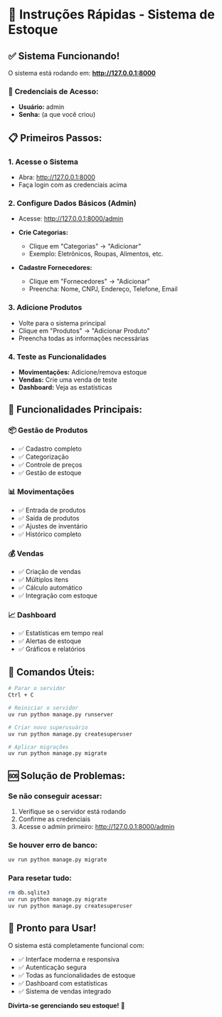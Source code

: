 # 🚀 Instruções Rápidas - Sistema de Estoque

## ✅ Sistema Funcionando!

O sistema está rodando em: **http://127.0.0.1:8000**

### 🔑 **Credenciais de Acesso:**
- **Usuário:** admin
- **Senha:** (a que você criou)

## 📋 **Primeiros Passos:**

### 1. **Acesse o Sistema**
- Abra: http://127.0.0.1:8000
- Faça login com as credenciais acima

### 2. **Configure Dados Básicos (Admin)**
- Acesse: http://127.0.0.1:8000/admin
- **Crie Categorias:**
  - Clique em "Categorias" → "Adicionar"
  - Exemplo: Eletrônicos, Roupas, Alimentos, etc.

- **Cadastre Fornecedores:**
  - Clique em "Fornecedores" → "Adicionar"
  - Preencha: Nome, CNPJ, Endereço, Telefone, Email

### 3. **Adicione Produtos**
- Volte para o sistema principal
- Clique em "Produtos" → "Adicionar Produto"
- Preencha todas as informações necessárias

### 4. **Teste as Funcionalidades**
- **Movimentações:** Adicione/remova estoque
- **Vendas:** Crie uma venda de teste
- **Dashboard:** Veja as estatísticas

## 🎯 **Funcionalidades Principais:**

### 📦 **Gestão de Produtos**
- ✅ Cadastro completo
- ✅ Categorização
- ✅ Controle de preços
- ✅ Gestão de estoque

### 📊 **Movimentações**
- ✅ Entrada de produtos
- ✅ Saída de produtos
- ✅ Ajustes de inventário
- ✅ Histórico completo

### 💰 **Vendas**
- ✅ Criação de vendas
- ✅ Múltiplos itens
- ✅ Cálculo automático
- ✅ Integração com estoque

### 📈 **Dashboard**
- ✅ Estatísticas em tempo real
- ✅ Alertas de estoque
- ✅ Gráficos e relatórios

## 🔧 **Comandos Úteis:**

```bash
# Parar o servidor
Ctrl + C

# Reiniciar o servidor
uv run python manage.py runserver

# Criar novo superusuário
uv run python manage.py createsuperuser

# Aplicar migrações
uv run python manage.py migrate
```

## 🆘 **Solução de Problemas:**

### Se não conseguir acessar:
1. Verifique se o servidor está rodando
2. Confirme as credenciais
3. Acesse o admin primeiro: http://127.0.0.1:8000/admin

### Se houver erro de banco:
```bash
uv run python manage.py migrate
```

### Para resetar tudo:
```bash
rm db.sqlite3
uv run python manage.py migrate
uv run python manage.py createsuperuser
```

## 🎉 **Pronto para Usar!**

O sistema está completamente funcional com:
- ✅ Interface moderna e responsiva
- ✅ Autenticação segura
- ✅ Todas as funcionalidades de estoque
- ✅ Dashboard com estatísticas
- ✅ Sistema de vendas integrado

**Divirta-se gerenciando seu estoque!** 🚀
